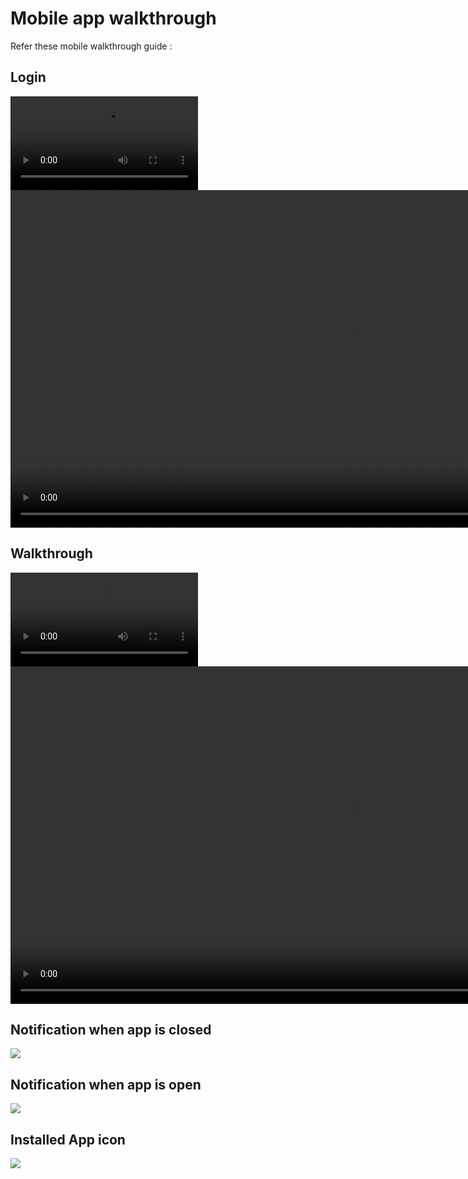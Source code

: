 # Mobile app walkthrough

Refer these mobile walkthrough guide : 

## Login
![](../assets/recordings/ScreenRecording_01.mp4)
<video controls src="../assets/recordings/ScreenRecording_01.mp4" height="540" title="Login"></video>

## Walkthrough
![](../assets/recordings/ScreenRecording_02.mp4)
<video controls src="../assets/recordings/ScreenRecording_02.mp4" height="540" title="Walkthrough"></video>

## Notification when app is closed

![](https://ajeuwbhvhr.cloudimg.io/colony-recorder.s3.amazonaws.com/files/2025-01-12/a35aea49-6f46-448e-8044-2c388e846bca/mobile_screenshot.jpg?tl_px=0,0&br_px=720,1600&force_format=jpeg&q=100&width=504&wat_scale=45&wat=1&wat_opacity=0.7&wat_gravity=northwest&wat_url=https://colony-recorder.s3.us-west-1.amazonaws.com/images/watermarks/FB923C_standard.png&wat_pad=349,478)


## Notification when app is open

![](https://ajeuwbhvhr.cloudimg.io/colony-recorder.s3.amazonaws.com/files/2025-01-12/3f8c5077-ec8a-4807-ae14-db55ad99470a/mobile_screenshot.jpg?tl_px=0,0&br_px=720,1600&force_format=jpeg&q=100&width=504&wat_scale=45&wat=1&wat_opacity=0.7&wat_gravity=northwest&wat_url=https://colony-recorder.s3.us-west-1.amazonaws.com/images/watermarks/FB923C_standard.png&wat_pad=430,985)


## Installed App icon

![](https://ajeuwbhvhr.cloudimg.io/colony-recorder.s3.amazonaws.com/files/2025-01-12/fb3261a9-ec2c-4451-a7a1-546982787161/mobile_screenshot.jpg?tl_px=0,0&br_px=720,1600&force_format=jpeg&q=100&width=504&wat_scale=45&wat=1&wat_opacity=0.7&wat_gravity=northwest&wat_url=https://colony-recorder.s3.us-west-1.amazonaws.com/images/watermarks/FB923C_standard.png&wat_pad=25,906)
